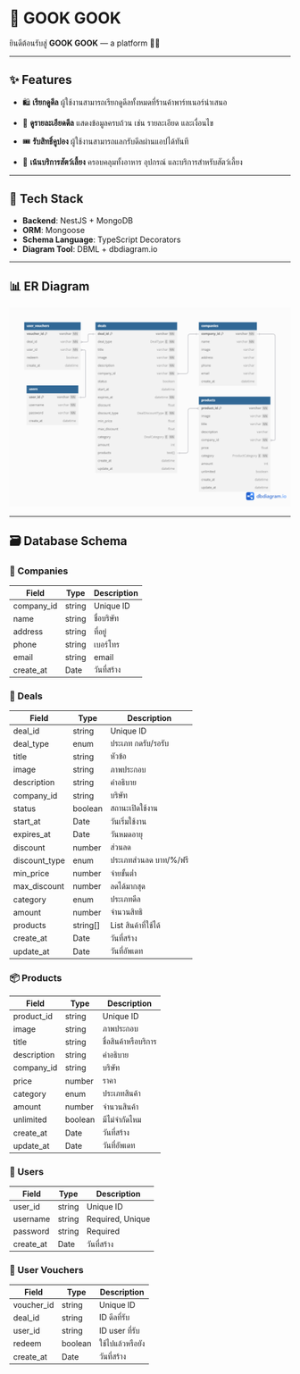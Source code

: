 # 🐾 GOOK GOOK

ยินดีต้อนรับสู่ **GOOK GOOK** — a platform 🐶🐱

---

## ✨ Features

- 🛍️ **เรียกดูดีล**
  ผู้ใช้งานสามารถเรียกดูดีลทั้งหมดที่ร้านค้าพาร์ทเนอร์นำเสนอ

- 📄 **ดูรายละเอียดดีล**
  แสดงข้อมูลครบถ้วน เช่น รายละเอียด และเงื่อนไข

- 🎟️ **รับสิทธิ์คูปอง**
  ผู้ใช้งานสามารถแลกรับดีลผ่านแอปได้ทันที

- 🐾 **เน้นบริการสัตว์เลี้ยง**
  ครอบคลุมทั้งอาหาร อุปกรณ์ และบริการสำหรับสัตว์เลี้ยง

---

## 🧱 Tech Stack

- **Backend**: NestJS + MongoDB
- **ORM**: Mongoose
- **Schema Language**: TypeScript Decorators
- **Diagram Tool**: DBML + dbdiagram.io

---


## 📊 ER Diagram

![ER Diagram](./assets/er_diagram.png)

---

## 🗃️ Database Schema

### 🏢 Companies

| Field      | Type   | Description |
| ---------- | ------ | ----------- |
| company_id | string | Unique ID   |
| name       | string | ชื่อบริษัท  |
| address    | string | ที่อยู่     |
| phone      | string | เบอร์โทร    |
| email      | string | email       |
| create_at  | Date   | วันที่สร้าง |

### 💼 Deals

| Field         | Type      | Description            |
| ------------- | --------- | ---------------------- |
| deal_id       | string    | Unique ID              |
| deal_type     | enum      | ประเภท กดรับ/รอรับ     |
| title         | string    | หัวข้อ                 |
| image         | string    | ภาพประกอบ              |
| description   | string    | คำอธิบาย               |
| company_id    | string    | บริษัท                 |
| status        | boolean   | สถานะเปิดใช้งาน        |
| start_at      | Date      | วันเริ่มใช้งาน         |
| expires_at    | Date      | วันหมดอายุ             |
| discount      | number    | ส่วนลด                 |
| discount_type | enum      | ประเภทส่วนลด บาท/%/ฟรี |
| min_price     | number    | จ่ายขั้นต่ำ            |
| max_discount  | number    | ลดได้มากสุด            |
| category      | enum      | ประเภทดีล              |
| amount        | number    | จำนวนสิทธิ             |
| products      | string\[] | List สินค้าที่ใช้ได้   |
| create_at     | Date      | วันที่สร้าง            |
| update_at     | Date      | วันที่อัพเดท           |

### 📦 Products

| Field       | Type    | Description          |
| ----------- | ------- | -------------------- |
| product_id  | string  | Unique ID            |
| image       | string  | ภาพประกอบ            |
| title       | string  | ชื่อสินค้าหรือบริการ |
| description | string  | คำอธิบาย             |
| company_id  | string  | บริษัท               |
| price       | number  | ราคา                 |
| category    | enum    | ประเภทสินค้า         |
| amount      | number  | จำนวนสินค้า          |
| unlimited   | boolean | มีไม่จำกัดไหม        |
| create_at   | Date    | วันที่สร้าง          |
| update_at   | Date    | วันที่อัพเดท         |

### 👤 Users

| Field     | Type   | Description      |
| --------- | ------ | ---------------- |
| user_id   | string | Unique ID        |
| username  | string | Required, Unique |
| password  | string | Required         |
| create_at | Date   | วันที่สร้าง      |

### 🎫 User Vouchers

| Field      | Type    | Description      |
| ---------- | ------- | ---------------- |
| voucher_id | string  | Unique ID        |
| deal_id    | string  | ID ดีลที่รับ     |
| user_id    | string  | ID user ที่รับ   |
| redeem     | boolean | ใช้ไปแล้วหรือยัง |
| create_at  | Date    | วันที่สร้าง      |



